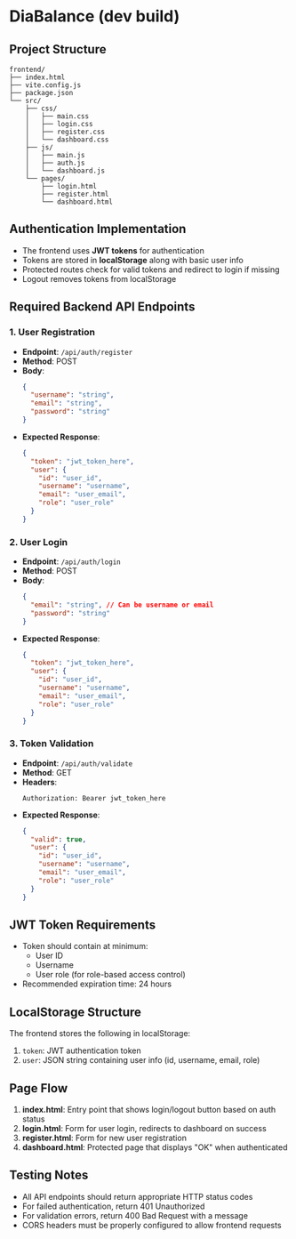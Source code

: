 # DiaBalance (dev build)

## Project Structure
```
frontend/
├── index.html
├── vite.config.js
├── package.json
└── src/
    ├── css/
    │   ├── main.css
    │   ├── login.css
    │   ├── register.css
    │   └── dashboard.css
    ├── js/
    │   ├── main.js
    │   ├── auth.js
    │   └── dashboard.js
    └── pages/
        ├── login.html
        ├── register.html
        └── dashboard.html
```

## Authentication Implementation
- The frontend uses **JWT tokens** for authentication
- Tokens are stored in **localStorage** along with basic user info
- Protected routes check for valid tokens and redirect to login if missing
- Logout removes tokens from localStorage

## Required Backend API Endpoints

### 1. User Registration
- **Endpoint**: `/api/auth/register`
- **Method**: POST
- **Body**:
  ```json
  {
    "username": "string",
    "email": "string",
    "password": "string"
  }
  ```
- **Expected Response**:
  ```json
  {
    "token": "jwt_token_here",
    "user": {
      "id": "user_id",
      "username": "username",
      "email": "user_email",
      "role": "user_role"
    }
  }
  ```
  
### 2. User Login
- **Endpoint**: `/api/auth/login`
- **Method**: POST
- **Body**:
  ```json
  {
    "email": "string", // Can be username or email
    "password": "string"
  }
  ```
- **Expected Response**:
  ```json
  {
    "token": "jwt_token_here",
    "user": {
      "id": "user_id",
      "username": "username",
      "email": "user_email",
      "role": "user_role"
    }
  }
  ```

### 3. Token Validation
- **Endpoint**: `/api/auth/validate`
- **Method**: GET
- **Headers**:
  ```
  Authorization: Bearer jwt_token_here
  ```
- **Expected Response**:
  ```json
  {
    "valid": true,
    "user": {
      "id": "user_id",
      "username": "username",
      "email": "user_email",
      "role": "user_role"
    }
  }
  ```

## JWT Token Requirements
- Token should contain at minimum:
  - User ID
  - Username
  - User role (for role-based access control)
- Recommended expiration time: 24 hours

## LocalStorage Structure
The frontend stores the following in localStorage:
1. `token`: JWT authentication token
2. `user`: JSON string containing user info (id, username, email, role)

## Page Flow
1. **index.html**: Entry point that shows login/logout button based on auth status
2. **login.html**: Form for user login, redirects to dashboard on success
3. **register.html**: Form for new user registration
4. **dashboard.html**: Protected page that displays "OK" when authenticated

## Testing Notes
- All API endpoints should return appropriate HTTP status codes
- For failed authentication, return 401 Unauthorized
- For validation errors, return 400 Bad Request with a message
- CORS headers must be properly configured to allow frontend requests
